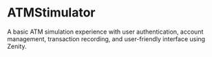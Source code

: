 # ATMStimulator
A basic ATM simulation experience with user authentication, account management, transaction recording, and user-friendly interface using Zenity.
